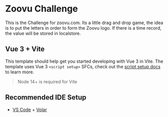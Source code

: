 # Zoovu Challenge 

This is the Challenge for zoovu.com. Its a little drag and drop game, the idea is to put the letters in order to form the Zoovu logo. If there is a time record, the value will be stored in localstore. 

## Vue 3 + Vite

This template should help get you started developing with Vue 3 in Vite. The template uses Vue 3 `<script setup>` SFCs, check out the [script setup docs](https://v3.vuejs.org/api/sfc-script-setup.html#sfc-script-setup) to learn more.

> Node 14+ is required for Vite

## Recommended IDE Setup

- [VS Code](https://code.visualstudio.com/) + [Volar](https://marketplace.visualstudio.com/items?itemName=Vue.volar)
